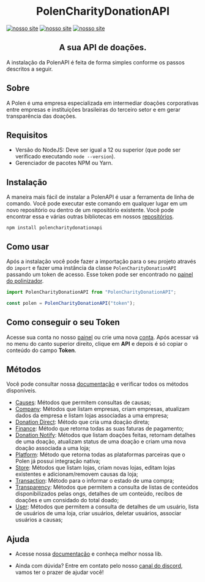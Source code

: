 <h1 align="center">PolenCharityDonationAPI</h1>


[![nosso site](https://img.shields.io/badge/nosso%20site-polen-%23413279)](https://polen.com.br/)
[![nosso site](https://img.shields.io/badge/node-V14.16-green)](https://nodejs.org/en/)
[![nosso site](https://img.shields.io/badge/helper-polen--dev-%239653a1)](https://polen-donation.github.io/polen-docs/)


<h2 align="center">A sua API de doações.</h2>

A instalação da PolenAPI é feita de forma simples conforme os passos descritos a seguir.

## Sobre

A Polen é uma empresa especializada em intermediar doações corporativas entre empresas e instituições brasileiras do terceiro setor e em gerar transparência das doações.

## Requisitos

- Versão do NodeJS: Deve ser igual a 12 ou superior (que pode ser verificado executando `node --version`).
- Gerenciador de pacotes NPM ou Yarn.

## Instalação

A maneira mais fácil de instalar a PolenAPI é usar a ferramenta de linha de comando. Você pode executar este comando em qualquer lugar em um novo repositório ou dentro de um repositório existente.
Você pode encontrar essa e várias outras bibliotecas em nossos [repositórios](https://github.com/Polen-Donation/PolenCharityDonationAPI).
```shell
npm install polencharitydonationapi
```

## Como usar
Após a instalação você pode fazer a importação para o seu projeto através do `import` e fazer uma instância da classe `PolenCharityDonationAPI` passando um token de acesso. Esse token pode ser encontrado no [painel do polinizador](https://painel.opolen.com.br/).


```javascript
import PolenCharityDonationAPI from "PolenCharityDonationAPI";

const polen = PolenCharityDonationAPI("token");
```

## Como conseguir o seu Token
Acesse sua conta no nosso [painel](https://painel.polen.com.br/#/pages/login) ou crie uma nova [conta](https://bemvindo.opolen.com.br/#/customization). Após acessar vá no menu do canto superior direito, clique em **API** e depois é só copiar o conteúdo do campo **Token**.

## Métodos

Você pode consultar nossa [documentação](https://polen-donation.github.io/polen-docs/docs/) e verificar todos os métodos disponíveis.

- [Causes](https://polen-donation.github.io/polen-docs/docs/node/methods/cause): Métodos que permitem consultas de causas;
- [Company](https://polen-donation.github.io/polen-docs/docs/node/methods/company): Métodos que listam empresas, criam empresas, atualizam dados da empresa e listam lojas associadas a uma empresa;
- [Donation Direct](https://polen-donation.github.io/polen-docs/docs/node/methods/donation-direct): Método que cria uma doação direta;
- [Finance](https://polen-donation.github.io/polen-docs/docs/node/methods/finance): Método que retorna todas as suas faturas de pagamento;
- [Donation Notify](https://polen-donation.github.io/polen-docs/docs/node/methods/notify-donation): Métodos que listam doações feitas, retornam detalhes de uma doação, atualizam status de uma doação e criam uma nova doação associada a uma loja;
- [Platform](https://polen-donation.github.io/polen-docs/docs/node/methods/platform):  Método que retorna todas as plataformas parceiras que o Polen já possui integração nativa;
- [Store](https://polen-donation.github.io/polen-docs/docs/node/methods/store): Métodos que listam lojas, criam novas lojas, editam lojas existentes e adicionam/removem causas da loja;
- [Transaction](https://polen-donation.github.io/polen-docs/docs/node/methods/transaction): Método para o informar o estado de uma compra;
- [Transparency](https://polen-donation.github.io/polen-docs/docs/node/methods/transparency): Métodos que permitem a consulta de listas de conteúdos disponibilizados pelas ongs, detalhes de um conteúdo, recibos de doações e um considado do total doado;
- [User](https://polen-donation.github.io/polen-docs/docs/node/methods/user): Métodos que permitem a consulta de detalhes de um usuário, lista de usuários de uma loja, criar usuários, deletar usuários, associar usuários a causas;

## Ajuda

- Acesse nossa [documentação](https://polen-donation.github.io/polen-docs/) e conheça melhor nossa lib.

- Ainda com dúvida? Entre em contato pelo nosso [canal do discord](https://discord.gg/6YVtUbKS4b), vamos ter o prazer de ajudar você!
